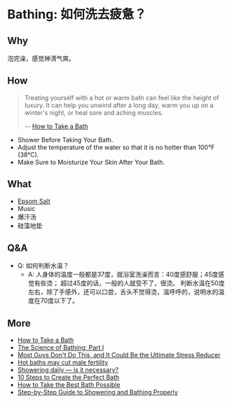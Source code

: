 # Bathing: 如何洗去疲惫？

## Why

泡完澡，感觉神清气爽。

## How

> Treating yourself with a hot or warm bath can feel like the height of luxury. It can help you unwind after a long day, warm you up on a winter's night, or heal sore and aching muscles. 
> 
> -- [How to Take a Bath](https://www.wikihow.com/Take-a-Bath)

* Shower Before Taking Your Bath.
* Adjust the temperature of the water so that it is no hotter than 100°F (38°C).
* Make Sure to Moisturize Your Skin After Your Bath.

## What

* [Epsom Salt](https://www.amazon.com/gp/product/B004N7DQHA/ref=ppx_yo_dt_b_search_asin_title?ie=UTF8&psc=1)
* Music
* 爆汗汤
* 硅藻地垫

## Q&A

*  Q: 如何判断水温？
	*  A: 人身体的温度一般都是37度，就浴室洗澡而言：40度感舒服；45度感觉有些烫； 超过45度的话，一般的人就受不了，很烫。 判断水温在50度左右，除了手感外，还可以口尝，舌头不觉得烫，温呼呼的，说明水的温度在70度以下了。 

## More

* [How to Take a Bath](https://www.wikihow.com/Take-a-Bath)
* [The Science of Bathing: Part I](https://neurowellness.doctorclaudia.com/the-science-of-bathing/)
* [Most Guys Don't Do This, and It Could Be the Ultimate Stress Reducer](https://www.menshealth.com/trending-news/a19530636/take-a-bath/)
* [Hot baths may cut male fertility](http://news.bbc.co.uk/2/hi/health/6418771.stm#:~:text=Soaking%20in%20the%20tub%20may,tub%20for%20a%20few%20months.)
* [Showering daily — is it necessary?](https://www.health.harvard.edu/blog/showering-daily-is-it-necessary-2019062617193)
* [10 Steps to Create the Perfect Bath](https://www.byrdie.com/steps-to-create-the-perfect-bath-346964)
* [How to Take the Best Bath Possible](https://lifehacker.com/how-to-take-the-best-bath-possible-1795702871)
* [Step-by-Step Guide to Showering and Bathing Properly](https://www.healthline.com/health/how-to-shower)